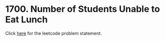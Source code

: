 # 1700. Number of Students Unable to Eat Lunch

Click [here](https://leetcode.com/problems/number-of-students-unable-to-eat-lunch/) for the leetcode problem statement.
